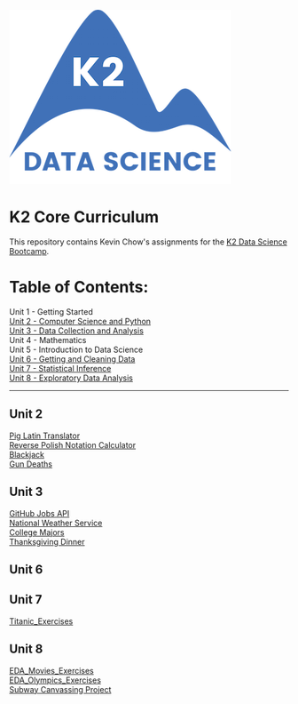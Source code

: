 ![K2 logo](k2_logo.png)

# K2 Core Curriculum

This repository contains Kevin Chow's assignments for the [K2 Data Science Bootcamp](http://www.k2datascience.com/).

# Table of Contents:

Unit 1 - Getting Started <br>
[Unit 2 - Computer Science and Python](#section-a) <br>
[Unit 3 - Data Collection and Analysis](#section-b) <br>
Unit 4 - Mathematics <br>
Unit 5 - Introduction to Data Science <br>
[Unit 6 - Getting and Cleaning Data](#section-c) <br>
[Unit 7 - Statistical Inference](#section-d) <br>
[Unit 8 - Exploratory Data Analysis](#section-e)<br>

---

## <a name="section-a">Unit 2</a>
[Pig Latin Translator](https://github.com/kevinchowder/k2_assignments/blob/master/Pig%20Latin%20Translator.ipynb)<br>
[Reverse Polish Notation Calculator](https://github.com/kevinchowder/k2_assignments/blob/master/Reverse%20Polish%20Notation%20Calculator.ipynb)<br>
[Blackjack](https://github.com/kevinchowder/k2_assignments/blob/master/Blackjack.ipynb)<br>
[Gun Deaths](https://github.com/kevinchowder/k2_assignments/blob/master/Gun%20Deaths.ipynb)<br>


## <a name="section-b">Unit 3</a>
[GitHub Jobs API](https://github.com/kevinchowder/k2_assignments/blob/master/GitHubJobs.ipynb)<br>
[National Weather Service](https://github.com/kevinchowder/k2_assignments/blob/master/Weather%20Scraper.ipynb)<br>
[College Majors](https://github.com/kevinchowder/k2_assignments/blob/master/Recent%20Grads.ipynb)<br>
[Thanksgiving Dinner](https://github.com/kevinchowder/k2_assignments/blob/master/Thanksgiving%20Dinner.ipynb)<br>

## <a name="section-c">Unit 6</a>

## <a name="section-d">Unit 7</a>
[Titanic_Exercises](https://github.com/kevinchowder/k2_assignments/blob/master/Titanic_Exercises.ipynb)

## <a name="section-e">Unit 8</a>
[EDA_Movies_Exercises](https://github.com/kevinchowder/k2_assignments/blob/master/EDA_Movies_Exercises.ipynb)<br>
[EDA_Olympics_Exercises](https://github.com/kevinchowder/k2_assignments/blob/master/EDA_Olympics_Exercises.ipynb)<br>
[Subway Canvassing Project](https://github.com/kevinchowder/NYCSubwayCanvas)
